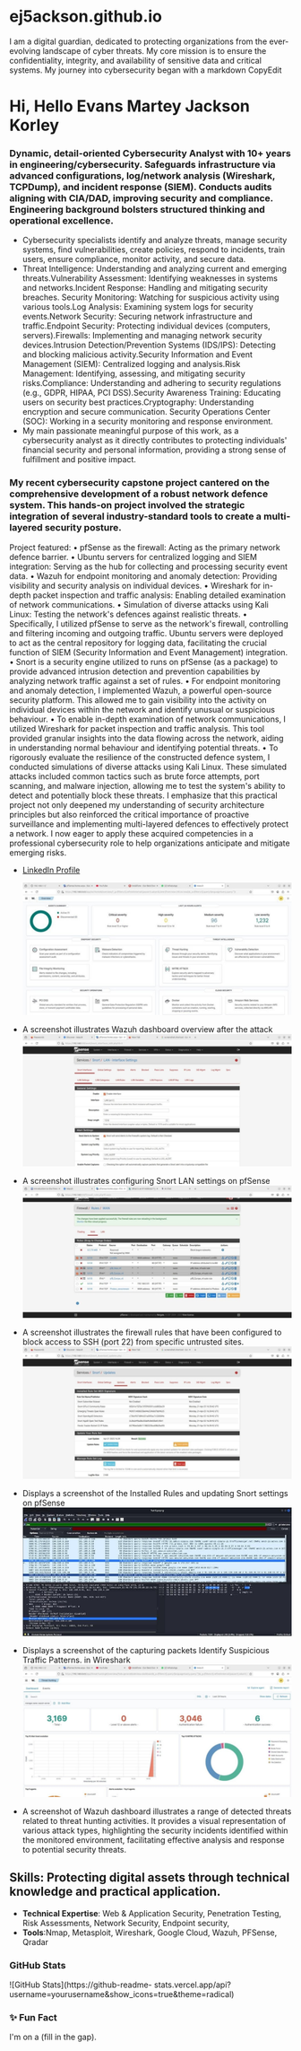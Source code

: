 # ej5ackson.github.io
I am a digital guardian, dedicated to protecting organizations from the ever-evolving landscape of cyber threats.
My core mission is to ensure the confidentiality, integrity, and availability of sensitive data and critical systems.
My journey into cybersecurity began with a 
markdown
CopyEdit
# Hi, Hello Evans Martey Jackson Korley
### Dynamic, detail-oriented Cybersecurity Analyst with 10+ years in engineering/cybersecurity. Safeguards infrastructure via advanced configurations, log/network analysis (Wireshark, TCPDump), and incident response (SIEM). Conducts audits aligning with CIA/DAD, improving security and compliance. Engineering background bolsters structured thinking and operational excellence.
-  Cybersecurity specialists identify and analyze threats, manage security systems, find vulnerabilities, create policies, respond to incidents, train users, ensure compliance, monitor activity, and secure data.
-  Threat Intelligence: Understanding and analyzing current and emerging threats.Vulnerability Assessment: Identifying weaknesses in systems and networks.Incident Response: Handling and mitigating security breaches.
Security Monitoring: Watching for suspicious activity using various tools.Log Analysis: Examining system logs for security events.Network Security: Securing network infrastructure and traffic.Endpoint Security: Protecting individual devices (computers, servers).Firewalls: Implementing and managing network security devices.Intrusion Detection/Prevention Systems (IDS/IPS): Detecting and blocking malicious activity.Security Information and Event Management (SIEM): Centralized logging and analysis.Risk Management: Identifying, assessing, and mitigating security risks.Compliance: Understanding and adhering to security regulations (e.g., GDPR, HIPAA, PCI DSS).Security Awareness Training: Educating users on security best practices.Cryptography: Understanding encryption and secure communication.
Security Operations Center (SOC): Working in a security monitoring and response environment.
- My main passionate meaningful purpose of this work, as a cybersecurity analyst as it directly contributes to protecting individuals' financial security and personal information, providing a strong sense of fulfillment and positive impact.
### My recent cybersecurity capstone project cantered on the comprehensive development of a robust network defence system. This hands-on project involved the strategic integration of several industry-standard tools to create a multi-layered security posture.
Project featured:
•	pfSense as the firewall: Acting as the primary network defence barrier.
•	Ubuntu servers for centralized logging and SIEM integration: Serving as the hub for collecting and processing security event data.
•	Wazuh for endpoint monitoring and anomaly detection: Providing visibility and security analysis on individual devices.
•	Wireshark for in-depth packet inspection and traffic analysis: Enabling detailed examination of network communications.
•	Simulation of diverse attacks using Kali Linux: Testing the network's defences against realistic threats.
•	Specifically, I utilized pfSense to serve as the network's firewall, controlling and filtering incoming and outgoing traffic. Ubuntu servers were deployed to act as the central repository for logging data, facilitating the crucial function of SIEM (Security Information and Event Management) integration.
•	Snort is a security engine utilized to runs on pfSense (as a package) to provide advanced intrusion detection and prevention capabilities by analyzing network traffic against a set of rules.
•	For endpoint monitoring and anomaly detection, I implemented Wazuh, a powerful open-source security platform. This allowed me to gain visibility into the activity on individual devices within the network and identify unusual or suspicious behaviour.
•	To enable in-depth examination of network communications, I utilized Wireshark for packet inspection and traffic analysis. This tool provided granular insights into the data flowing across the network, aiding in understanding normal behaviour and identifying potential threats.
•	To rigorously evaluate the resilience of the constructed defence system, I conducted simulations of diverse attacks using Kali Linux. These simulated attacks included common tactics such as brute force attempts, port scanning, and malware injection, allowing me to test the system's ability to detect and potentially block these threats.
I emphasize that this practical project not only deepened my understanding of security architecture principles but also reinforced the critical importance of proactive surveillance and implementing multi-layered defences to effectively protect a network. I now eager to apply these acquired competencies in a professional cybersecurity role to help organizations anticipate and mitigate emerging risks.
- [LinkedIn Profile](https://linkedin.com/in/yourprofile)
  
  ![image alt](https://github.com/ej5ackson/ej5ackson.github.io/blob/main/A%20screenshot%20illustrates%20Wazuh%20dashboard%20overview%20after%20the%20attack.jpg)
- A screenshot illustrates Wazuh dashboard overview after the attack  
 ![image alt](https://github.com/ej5ackson/ej5ackson.github.io/blob/main/A%20screenshot%20illustrates%20configuring%20Snort%20LAN%20settings%20on%20pfSense.jpg)
- A screenshot illustrates configuring Snort LAN settings on pfSense 
 ![image alt](https://github.com/ej5ackson/ej5ackson.github.io/blob/main/A%20screenshot%20illustrates%20the%20firewall%20rules%20that%20have%20been%20configured%20to%20block%20access%20to%20SSH%20(port%2022)%20from%20specific%20untrusted%20sites..jpg)
- A screenshot illustrates the firewall rules that have been configured to block access to SSH (port 22) from specific untrusted sites. 
 ![image alt](https://github.com/ej5ackson/ej5ackson.github.io/blob/main/Displays%20a%20screenshot%20of%20the%20Installed%20Rules%20and%20updating%20Snort%20settings%20on%20pfSense.jpg)
- Displays a screenshot of the Installed Rules and updating Snort settings on pfSense 
 ![image alt](https://github.com/ej5ackson/ej5ackson.github.io/blob/main/Displays%20a%20screenshot%20of%20the%20capturing%20network%20traffic%2C%20focusing%20on%20HTTP%20in%20Wireshark.jpg)
- Displays a screenshot of the capturing packets Identify Suspicious Traffic Patterns. in Wireshark 
 ![image alt](https://github.com/ej5ackson/ej5ackson.github.io/blob/main/Wazuh%20dashboard%20illustrates%20a%20range%20of%20detected%20threats%20related%20to%20threat%20hunting.jpg)
- A screenshot of Wazuh dashboard illustrates a range of detected threats related to threat hunting activities. It provides a visual representation of various attack types, highlighting the security incidents identified within the monitored environment, facilitating effective analysis and response to potential security threats.
   
## Skills: Protecting digital assets through technical knowledge and practical application.
- **Technical Expertise**: Web &amp; Application Security, Penetration Testing,
Risk Assessments, Network Security, Endpoint security,
- **Tools**:Nmap, Metasploit, Wireshark, Google Cloud, Wazuh, PFSense, Qradar
### GitHub Stats
![GitHub Stats](https://github-readme-
stats.vercel.app/api?username=yourusername&amp;show_icons=true&amp;theme=radical)
### ✨ Fun Fact
I&#39;m on a (fill in the gap).
